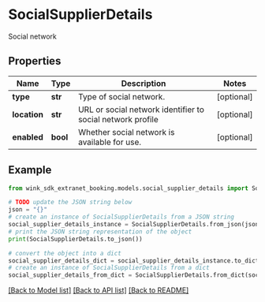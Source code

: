 # SocialSupplierDetails

Social network

## Properties

Name | Type | Description | Notes
------------ | ------------- | ------------- | -------------
**type** | **str** | Type of social network. | [optional] 
**location** | **str** | URL or social network identifier to social network profile | [optional] 
**enabled** | **bool** | Whether social network is available for use. | [optional] 

## Example

```python
from wink_sdk_extranet_booking.models.social_supplier_details import SocialSupplierDetails

# TODO update the JSON string below
json = "{}"
# create an instance of SocialSupplierDetails from a JSON string
social_supplier_details_instance = SocialSupplierDetails.from_json(json)
# print the JSON string representation of the object
print(SocialSupplierDetails.to_json())

# convert the object into a dict
social_supplier_details_dict = social_supplier_details_instance.to_dict()
# create an instance of SocialSupplierDetails from a dict
social_supplier_details_from_dict = SocialSupplierDetails.from_dict(social_supplier_details_dict)
```
[[Back to Model list]](../README.md#documentation-for-models) [[Back to API list]](../README.md#documentation-for-api-endpoints) [[Back to README]](../README.md)


